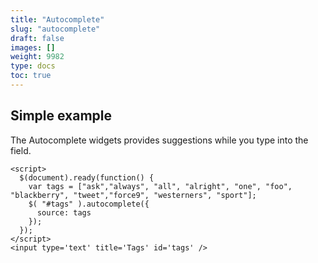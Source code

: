 ```yaml
---
title: "Autocomplete"
slug: "autocomplete"
draft: false
images: []
weight: 9982
type: docs
toc: true
---
```


## Simple example
The Autocomplete widgets provides suggestions while you type into the field. 

    <script>
      $(document).ready(function() {
        var tags = ["ask","always", "all", "alright", "one", "foo", "blackberry", "tweet","force9", "westerners", "sport"];
        $( "#tags" ).autocomplete({
          source: tags
        });
      });
    </script>
    <input type='text' title='Tags' id='tags' />    

